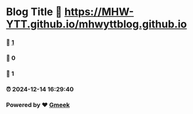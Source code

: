 # Blog Title :link: https://MHW-YTT.github.io/mhwyttblog.github.io 
### :page_facing_up: [1](https://MHW-YTT.github.io/mhwyttblog.github.io/tag.html) 
### :speech_balloon: 0 
### :hibiscus: 1 
### :alarm_clock: 2024-12-14 16:29:40 
### Powered by :heart: [Gmeek](https://github.com/Meekdai/Gmeek)
